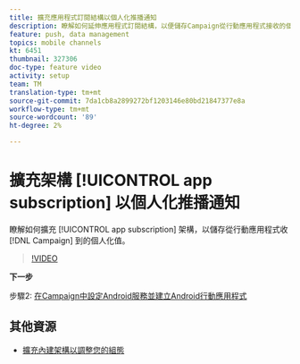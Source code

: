 ```yaml
---
title: 擴充應用程式訂閱結構以個人化推播通知
description: 瞭解如何延伸應用程式訂閱結構，以便儲存Campaign從行動應用程式接收的個人化值。
feature: push, data management
topics: mobile channels
kt: 6451
thumbnail: 327306
doc-type: feature video
activity: setup
team: TM
translation-type: tm+mt
source-git-commit: 7da1cb8a2899272bf1203146e80bd21847377e8a
workflow-type: tm+mt
source-wordcount: '89'
ht-degree: 2%

---
```



# 擴充架構 [!UICONTROL app subscription] 以個人化推播通知

瞭解如何擴充 [!UICONTROL app subscription] 架構，以儲存從行動應用程式收 [!DNL Campaign] 到的個人化值。

>[!VIDEO](https://video.tv.adobe.com/v/327306?quality=12)

**下一步**

步驟2: [在Campaign中設定Android服務並建立Android行動應用程式](/help/tutorial-getting-started-with-push-notifications-for-android/configuring-an-android-service-in-campaign.md)

## 其他資源

* [擴充內建架構以調整您的組態](https://experienceleague.adobe.com/docs/campaign-classic/using/sending-messages/sending-push-notifications/configure-the-mobile-app/configuring-the-mobile-application-android.html#extend-subscription-schema)